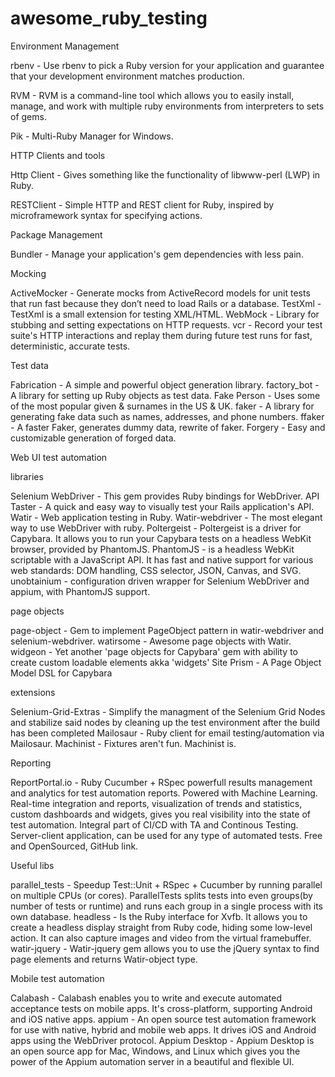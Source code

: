 # awesome_ruby_testing

Environment Management

rbenv - Use rbenv to pick a Ruby version for your application and guarantee that your development environment matches production.

RVM - RVM is a command-line tool which allows you to easily install, manage, and work with multiple ruby environments from interpreters to sets of gems.

Pik - Multi-Ruby Manager for Windows.

HTTP Clients and tools

Http Client - Gives something like the functionality of libwww-perl (LWP) in Ruby.

RESTClient - Simple HTTP and REST client for Ruby, inspired by microframework syntax for specifying actions.

Package Management

Bundler - Manage your application's gem dependencies with less pain.

Mocking

ActiveMocker - Generate mocks from ActiveRecord models for unit tests that run fast because they don’t need to load Rails or a database.
TestXml - TestXml is a small extension for testing XML/HTML.
WebMock - Library for stubbing and setting expectations on HTTP requests.
vcr - Record your test suite's HTTP interactions and replay them during future test runs for fast, deterministic, accurate tests.

Test data

Fabrication - A simple and powerful object generation library.
factory_bot - A library for setting up Ruby objects as test data.
Fake Person - Uses some of the most popular given & surnames in the US & UK.
faker - A library for generating fake data such as names, addresses, and phone numbers.
ffaker - A faster Faker, generates dummy data, rewrite of faker.
Forgery - Easy and customizable generation of forged data.

Web UI test automation

libraries

Selenium WebDriver - This gem provides Ruby bindings for WebDriver.
API Taster - A quick and easy way to visually test your Rails application's API.
Watir - Web application testing in Ruby.
Watir-webdriver - The most elegant way to use WebDriver with ruby.
Poltergeist - Poltergeist is a driver for Capybara. It allows you to run your Capybara tests on a headless WebKit browser, provided by PhantomJS.
PhantomJS - is a headless WebKit scriptable with a JavaScript API. It has fast and native support for various web standards: DOM handling, CSS selector, JSON, Canvas, and SVG.
unobtainium - configuration driven wrapper for Selenium WebDriver and appium, with PhantomJS support.

page objects

page-object - Gem to implement PageObject pattern in watir-webdriver and selenium-webdriver.
watirsome - Awesome page objects with Watir.
widgeon - Yet another 'page objects for Capybara' gem with ability to create custom loadable elements akka 'widgets'
Site Prism - A Page Object Model DSL for Capybara

extensions

Selenium-Grid-Extras - Simplify the managment of the Selenium Grid Nodes and stabilize said nodes by cleaning up the test environment after the build has been completed
Mailosaur - Ruby client for email testing/automation via Mailosaur.
Machinist - Fixtures aren't fun. Machinist is.

Reporting

ReportPortal.io - Ruby Cucumber + RSpec powerfull results management and analytics for test automation reports. Powered with Machine Learning. Real-time integration and reports, visualization of trends and statistics, custom dashboards and widgets, gives you real visibility into the state of test automation. Integral part of CI/CD with TA and Continous Testing. Server-client application, can be used for any type of automated tests. Free and OpenSourced, GitHub link.

Useful libs

parallel_tests - Speedup Test::Unit + RSpec + Cucumber by running parallel on multiple CPUs (or cores). ParallelTests splits tests into even groups(by number of tests or runtime) and runs each group in a single process with its own database.
headless - Is the Ruby interface for Xvfb. It allows you to create a headless display straight from Ruby code, hiding some low-level action. It can also capture images and video from the virtual framebuffer.
watir-jquery - Watir-jquery gem allows you to use the jQuery syntax to find page elements and returns Watir-object type.

Mobile test automation

Calabash - Calabash enables you to write and execute automated acceptance tests on mobile apps. It's cross-platform, supporting Android and iOS native apps.
appium - An open source test automation framework for use with native, hybrid and mobile web apps. It drives iOS and Android apps using the WebDriver protocol.
Appium Desktop - Appium Desktop is an open source app for Mac, Windows, and Linux which gives you the power of the Appium automation server in a beautiful and flexible UI.
